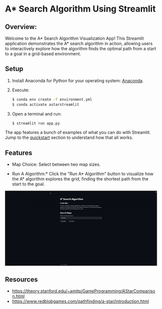# A* Search Algorithm Using Streamlit

## Overview:
 
Welcome to the A* Search Algorithm Visualization App! This Streamlit application demonstrates the A* search algorithm in action, allowing users to interactively explore how the algorithm finds the optimal path from a start to a goal in a grid-based environment.


## Setup

1. Install Anaconda for Python for your operating system: [Anaconda](https://www.anaconda.com/download/).
2. Execute:

    ```bash
    $ conda env create -f environment.yml
    $ conda activate astarstreamlit
    ```

3. Open a terminal and run:

    ```bash
    $ streamlit run app.py
    ```

The app features a bunch of examples of what you can do with Streamlit. Jump to the [quickstart](#quickstart) section to understand how that all works.


## Features
- Map Choice: Select between two map sizes.

- Run A Algorithm:* Click the "Run A* Algorithm" button to visualize how the A* algorithm explores the grid, finding the shortest path from the start to the goal.


<img src="https://github.com/fszhao/A-Star-Search-Algorithm-In-Streamlit/blob/main/demo.gif" width=1200 alt="Demo"></img>


## Resources

- https://theory.stanford.edu/~amitp/GameProgramming/AStarComparison.html
- https://www.redblobgames.com/pathfinding/a-star/introduction.html 
